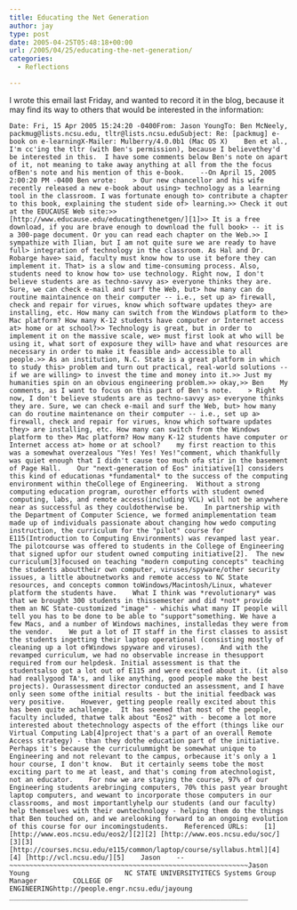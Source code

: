 ```yaml
---
title: Educating the Net Generation
author: jay
type: post
date: 2005-04-25T05:48:18+00:00
url: /2005/04/25/educating-the-net-generation/
categories:
  - Reflections

---
```

I wrote this email last Friday, and wanted to record it in the blog, because it may find its way to others that would be interested in the information:

<div class="highlighter-rouge">
  <pre class="highlight"><code>Date: Fri, 15 Apr 2005 15:24:20 -0400From: Jason YoungTo: Ben McNeely, packmug@lists.ncsu.edu, tltr@lists.ncsu.eduSubject: Re: [packmug] e-book on e-learningX-Mailer: Mulberry/4.0.0b1 (Mac OS X)    Ben et al., I'm cc'ing the tltr (with Ben's permission), because I believethey'd be interested in this.  I have some comments below Ben's note on apart of it, not meaning to take away anything at all from the the focus ofBen's note and his mention of this e-book.    --On April 15, 2005 2:00:20 PM -0400 Ben wrote:    &gt; Our new chancellor and his wife recently released a new e-book about using&gt; technology as a learning tool in the classroom. I was fortunate enough to&gt; contribute a chapter to this book, explaining the student side of&gt; learning.&gt;&gt; Check it out at the EDUCAUSE Web site:&gt;&gt; [http://www.educause.edu/educatingthenetgen/][1]&gt;&gt; It is a free download, if you are brave enough to download the full book&gt; -- it is a 300-page document. Or you can read each chapter on the Web.&gt;&gt; I sympathize with Ilian, but I am not quite sure we are ready to have full&gt; integration of technology in the classroom. As Hal and Dr. Robarge have&gt; said, faculty must know how to use it before they can implement it. That&gt; is a slow and time-consuming process. Also, students need to know how to&gt; use technology. Right now, I don't believe students are as techno-savvy as&gt; everyone thinks they are. Sure, we can check e-mail and surf the Web, but&gt; how many can do routine maintainence on their computer -- i.e., set up a&gt; firewall, check and repair for virues, know which software updates they&gt; are installing, etc. How many can switch from the Windows platform to the&gt; Mac platform? How many K-12 students have computer or Internet access at&gt; home or at school?&gt;&gt; Technology is great, but in order to implement it on the massive scale, we&gt; must first look at who will be using it, what sort of exposure they will&gt; have and what resources are necessary in order to make it feasible and&gt; accessible to all people.&gt;&gt; As an institution, N.C. State is a great platform in which to study this&gt; problem and turn out practical, real-world solutions -- if we are willing&gt; to invest the time and money into it.&gt;&gt; Just my humanities spin on an obvious engineering problem.&gt;&gt; okay,&gt;&gt; Ben    My comments, as I want to focus on this part of Ben's note.    &gt; Right now, I don't believe students are as techno-savvy as&gt; everyone thinks they are. Sure, we can check e-mail and surf the Web, but&gt; how many can do routine maintenance on their computer -- i.e., set up a&gt; firewall, check and repair for virues, know which software updates they&gt; are installing, etc. How many can switch from the Windows platform to the&gt; Mac platform? How many K-12 students have computer or Internet access at&gt; home or at school?    my first reaction to this was a somewhat overzealous "Yes! Yes! Yes!"comment, which thankfully was quiet enough that I didn't cause too much ofa stir in the basement of Page Hall.    Our "next-generation of Eos" initiative[1] considers this kind of educationas *fundamental* to the success of the computing environment within theCollege of Engineering.  Without a strong computing education program, ourother efforts with student owned computing, labs, and remote access(including VCL) will not be anywhere near as successful as they couldotherwise be.    In partnership with the Department of Computer Science, we formed animplementation team made up of individuals passionate about changing how wedo computing instruction, the curriculum for the "pilot" course for E115(Introduction to Computing Environments) was revamped last year.  The pilotcourse was offered to students in the College of Engineering that signed upfor our student owned computing initiative[2].  The new curriculum[3]focused on teaching "modern computing concepts" teaching the students abouttheir own computer, viruses/spyware/other security issues, a little aboutnetworks and remote access to NC State resources, and concepts common toWindows/Macintosh/Linux, whatever platform the students have.    What I think was *revolutionary* was that we brought 300 students in thissemester and did *not* provide them an NC State-customized "image" - whichis what many IT people will tell you has to be done to be able to "support"something. We have a few Macs, and a number of Windows machines, installedas they were from the vendor.    We put a lot of IT staff in the first classes to assist the students ingetting their laptop operational (consisting mostly of cleaning up a lot ofWindows spyware and viruses).    And with the revamped curriculum, we had no observable increase in thesupport required from our helpdesk. Initial assessment is that the studentsalso got a lot out of E115 and were excited about it. (it also had reallygood TA's, and like anything, good people make the best projects). Ourassessment director conducted an assessment, and I have only seen some ofthe initial results - but the initial feedback was very positive.    However, getting people really excited about this has been quite achallenge.  It has seemed that most of the people, faculty included, thatwe talk about "Eos2" with - become a lot more interested about thetechnology aspects of the effort (things like our Virtual Computing Lab[4]project that's a part of an overall Remote Access strategy) - than they dothe education part of the initiative.  Perhaps it's because the curriculummight be somewhat unique to Engineering and not relevant to the campus, orbecause it's only a 1 hour course, I don't know.  But it certainly seems tobe the most exciting part to me at least, and that's coming from atechnologist, not an educator.    For now we are staying the course, 97% of our Engineering students arebringing computers, 70% this past year brought laptop computers, and wewant to incorporate those computers in our classrooms, and most importantlyhelp our students (and our faculty) help themselves with their owntechnology - helping them do the things that Ben touched on, and we arelooking forward to an ongoing evolution of this course for our incomingstudents.    Referenced URLs:    [1] [http://www.eos.ncsu.edu/eos2/][2][2] [http://www.eos.ncsu.edu/soc/][3][3] [http://courses.ncsu.edu/e115/common/laptop/course/syllabus.html][4][4] [http://vcl.ncsu.edu/][5]    Jason    --~~~~~~~~~~~~~~~~~~~~~~~~~~~~~~~~~~~~~~~~~~~~~~~~~~~~~~~~~~~~Jason Young                        NC STATE UNIVERSITYITECS Systems Group Manager         COLLEGE OF ENGINEERINGhttp://people.engr.ncsu.edu/jayoung ____________________________________________________________</code></pre>
</div>